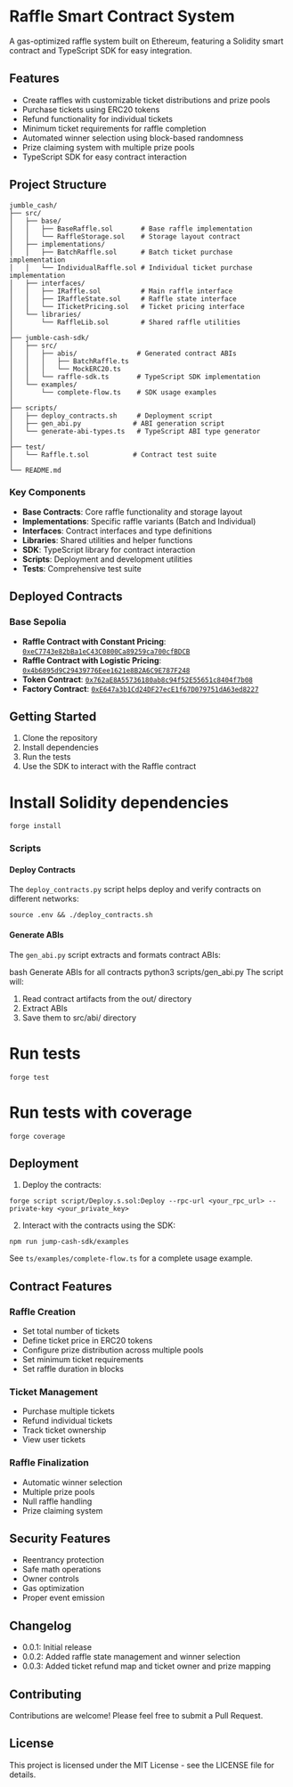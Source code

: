 # Raffle Smart Contract System

A gas-optimized raffle system built on Ethereum, featuring a Solidity smart contract and TypeScript SDK for easy integration.

## Features

- Create raffles with customizable ticket distributions and prize pools
- Purchase tickets using ERC20 tokens
- Refund functionality for individual tickets
- Minimum ticket requirements for raffle completion
- Automated winner selection using block-based randomness
- Prize claiming system with multiple prize pools
- TypeScript SDK for easy contract interaction

## Project Structure

```
jumble_cash/
├── src/
│   ├── base/
│   │   ├── BaseRaffle.sol       # Base raffle implementation
│   │   └── RaffleStorage.sol    # Storage layout contract
│   ├── implementations/
│   │   ├── BatchRaffle.sol      # Batch ticket purchase implementation
│   │   └── IndividualRaffle.sol # Individual ticket purchase implementation
│   ├── interfaces/
│   │   ├── IRaffle.sol          # Main raffle interface
│   │   ├── IRaffleState.sol     # Raffle state interface
│   │   └── ITicketPricing.sol   # Ticket pricing interface
│   └── libraries/
│       └── RaffleLib.sol        # Shared raffle utilities
│
├── jumble-cash-sdk/
│   ├── src/
│   │   ├── abis/               # Generated contract ABIs
│   │   │   ├── BatchRaffle.ts
│   │   │   └── MockERC20.ts
│   │   └── raffle-sdk.ts       # TypeScript SDK implementation
│   └── examples/
│       └── complete-flow.ts    # SDK usage examples
│
├── scripts/
│   ├── deploy_contracts.sh     # Deployment script
│   ├── gen_abi.py             # ABI generation script
│   └── generate-abi-types.ts   # TypeScript ABI type generator
│
├── test/
│   └── Raffle.t.sol           # Contract test suite
│
└── README.md
```

### Key Components

- **Base Contracts**: Core raffle functionality and storage layout
- **Implementations**: Specific raffle variants (Batch and Individual)
- **Interfaces**: Contract interfaces and type definitions
- **Libraries**: Shared utilities and helper functions
- **SDK**: TypeScript library for contract interaction
- **Scripts**: Deployment and development utilities
- **Tests**: Comprehensive test suite

## Deployed Contracts

### Base Sepolia
- **Raffle Contract with Constant Pricing**: [`0xeC7743e82bBa1eC43C0800Ca89259ca700cfBDCB`](https://sepolia.basescan.org/address/0xeC7743e82bBa1eC43C0800Ca89259ca700cfBDCB)
- **Raffle Contract with Logistic Pricing**: [`0x4b6895d9C29439776Eee1621e8B2A6C9E787F248`](https://sepolia.basescan.org/address/0x4b6895d9C29439776Eee1621e8B2A6C9E787F248)
- **Token Contract**: [`0x762aE8A55736180ab8c94f52E55651c8404f7b08`](https://sepolia.basescan.org/address/0x762aE8A55736180ab8c94f52E55651c8404f7b08)
- **Factory Contract**: [`0xE647a3b1Cd24DF27ecE1f67D079751dA63ed8227`](https://sepolia.basescan.org/address/0xE647a3b1Cd24DF27ecE1f67D079751dA63ed8227)

## Getting Started

1. Clone the repository
2. Install dependencies
3. Run the tests
4. Use the SDK to interact with the Raffle contract 


# Install Solidity dependencies
```
forge install
```

### Scripts

#### Deploy Contracts
The `deploy_contracts.py` script helps deploy and verify contracts on different networks:

```
source .env && ./deploy_contracts.sh
```

#### Generate ABIs
The `gen_abi.py` script extracts and formats contract ABIs:

bash
Generate ABIs for all contracts
python3 scripts/gen_abi.py
The script will:
1. Read contract artifacts from the out/ directory
2. Extract ABIs
3. Save them to src/abi/ directory

# Run tests
```
forge test
``` 

# Run tests with coverage
```
forge coverage
```     


## Deployment

1. Deploy the contracts:
```
forge script script/Deploy.s.sol:Deploy --rpc-url <your_rpc_url> --private-key <your_private_key>
```

2. Interact with the contracts using the SDK:
```
npm run jump-cash-sdk/examples
```


See `ts/examples/complete-flow.ts` for a complete usage example.

## Contract Features

### Raffle Creation
- Set total number of tickets
- Define ticket price in ERC20 tokens
- Configure prize distribution across multiple pools
- Set minimum ticket requirements
- Set raffle duration in blocks

### Ticket Management
- Purchase multiple tickets
- Refund individual tickets
- Track ticket ownership
- View user tickets

### Raffle Finalization
- Automatic winner selection
- Multiple prize pools
- Null raffle handling
- Prize claiming system

## Security Features

- Reentrancy protection
- Safe math operations
- Owner controls
- Gas optimization
- Proper event emission


## Changelog

- 0.0.1: Initial release   
- 0.0.2: Added raffle state management and winner selection
- 0.0.3: Added ticket refund map and ticket owner and prize mapping

## Contributing

Contributions are welcome! Please feel free to submit a Pull Request.

## License

This project is licensed under the MIT License - see the LICENSE file for details.